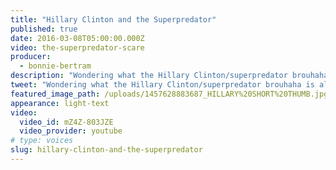 ```yaml
---
title: "Hillary Clinton and the Superpredator"
published: true
date: 2016-03-08T05:00:00.000Z
video: the-superpredator-scare
producer:
  - bonnie-bertram
description: "Wondering what the Hillary Clinton/superpredator brouhaha is all about? Here's the cliff notes..."
tweet: "Wondering what the Hillary Clinton/superpredator brouhaha is all about? Here's the cliff notes...."
featured_image_path: /uploads/1457628883687_HILLARY%20SHORT%20THUMB.jpg
appearance: light-text
video:
  video_id: mZ4Z-803JZE
  video_provider: youtube
# type: voices
slug: hillary-clinton-and-the-superpredator
---
```

